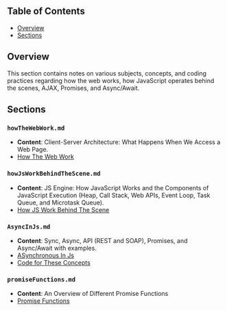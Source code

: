 ## Table of Contents

- [Overview](#overview)
- [Sections](#sections)

## Overview

This section contains notes on various subjects, concepts, and coding practices regarding how the web works, how JavaScript operates behind the scenes, AJAX, Promises, and Async/Await.

## Sections

### `howTheWebWork.md`

- **Content**: Client-Server Architecture: What Happens When We Access a Web Page.
- [How The Web Work](./sections//howTheWebWork.md)

### `howJsWorkBehindTheScene.md`

- **Content**: JS Engine: How JavaScript Works and the Components of JavaScript Execution (Heap, Call Stack, Web APIs, Event Loop, Task Queue, and Microtask Queue).
- [How JS Work Behind The Scene](./sections/howJsWorkBehindTheScene.md)

### `AsyncInJs.md`

- **Content**: Sync, Async, API (REST and SOAP), Promises, and Async/Await with examples.
- [ASynchronous In Js](./sections/AsyncInJs.md)
- [Code for These Concepts](./code/script.js)

### `promiseFunctions.md`

- **Content**: An Overview of Different Promise Functions
- [Promise Functions](./sections/promiseFunctions.md)
